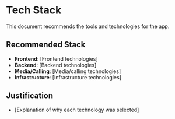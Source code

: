# Tech Stack

This document recommends the tools and technologies for the app.

## Recommended Stack
- **Frontend**: [Frontend technologies]
- **Backend**: [Backend technologies]
- **Media/Calling**: [Media/calling technologies]
- **Infrastructure**: [Infrastructure technologies]

## Justification
- [Explanation of why each technology was selected]
